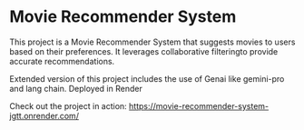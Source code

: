 # Movie Recommender System


This project is a Movie Recommender System that suggests movies to users based on their preferences. It leverages collaborative filteringto provide accurate recommendations.

Extended version of this project includes the use of Genai like gemini-pro and lang chain. Deployed in Render


Check out the project in action: https://movie-recommender-system-jgtt.onrender.com/
